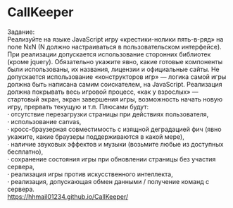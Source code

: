 # CallKeeper
Задание:  
Реализуйте на языке JavaScript игру «крестики-нолики пять-в-ряд» на поле NxN (N должно настраиваться в пользовательском интерфейсе).
При реализации допускается использование сторонних библиотек (кроме jquery). Обязательно укажите явно, какие готовые компоненты были использованы, их названия, лицензии и официальные сайты. Не допускается использование «конструкторов игр» — логика самой игры должна быть написана самим соискателем, на JavaScript.
Реализация должна покрывать весь игровой процесс, «как у взрослых» — стартовый экран, экран завершения игры, возможность начать новую игру, прервать текущую и т.п.
Плюсами будут:  
·         отсутствие перезагрузки страницы при действиях пользователя,  
·         использование canvas,  
·         кросс-браузерная совместимость с изящной деградацией фич (явно укажите, какие браузеры поддерживаются в какой мере),  
·         наличие звуковых эффектов и музыки (возьмите любые из доступных бесплатно),  
·         сохранение состояния игры при обновлении страницы без участия сервера,  
·         реализация игры против искусственного интеллекта,  
·         реализация, допускающая обмен данными / получение команд с сервера.  
https://hhmail01234.github.io/CallKeeper/
